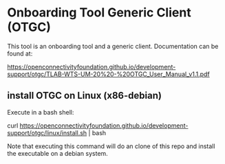 # Onboarding Tool Generic Client (OTGC)

This tool is an onboarding tool and a generic client.
Documentation can be found at:

 https://openconnectivityfoundation.github.io/development-support/otgc/TLAB-WTS-UM-20%20-%20OTGC_User_Manual_v1.1.pdf


## install OTGC on Linux (x86-debian)

Execute in a bash shell:

curl https://openconnectivityfoundation.github.io/development-support/otgc/linux/install.sh | bash

Note that executing this command will do an clone of this repo and install the executable on a debian system.
